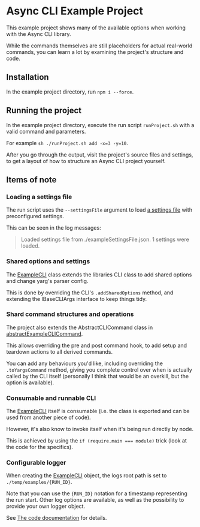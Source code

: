 # Async CLI Example Project

This example project shows many of the available options when working with the Async CLI library.

While the commands themselves are still placeholders for actual real-world commands, you can learn a lot by examining the project's structure and code.

## Installation

In the example project directory, run `npm i --force`.

## Running the project

In the example project directory, execute the run script `runProject.sh` with a valid command and parameters.

For example `sh ./runProject.sh add -x=3 -y=10`.

After you go through the output, visit the project's source files and settings, to get a layout of how to structure an Async CLI project yourself.

## Items of note

### Loading a settings file

The run script uses the `--settingsFile` argument to load [a settings file](exampleSettingsFile.json) with preconfigured settings.

This can be seen in the log messages:
> Loaded settings file from ./exampleSettingsFile.json. 1 settings were loaded.

### Shared options and settings

The [ExampleCLI](src/exampleCLI.ts) class extends the libraries CLI class to add shared options and change yarg's parser config.

This is done by overriding the CLI's `.addSharedOptions` method, and extending the IBaseCLIArgs interface to keep things tidy.

### Shard command structures and operations

The project also extends the AbstractCLICommand class in [abstractExampleCLICommand](src/exampleCommands/abstractExampleCLICommand.ts).

This allows overriding the pre and post command hook, to add setup and teardown actions to all derived commands.

You can add any behaviours you'd like, including overriding the `.toYargsCommand` method, giving you complete control over when is actually called by the CLI itself (personally I think that would be an overkill, but the option is available).

### Consumable and runnable CLI

The [ExampleCLI](src/exampleCLI.ts) itself is consumable (i.e. the class is exported and can be used from another piece of code).

However, it's also know to invoke itself when it's being run directly by node.

This is achieved by using the `if (require.main === module)` trick (look at the code for the specifics).

### Configurable logger

When creating the [ExampleCLI](src/exampleCLI.ts) object, the logs root path is set to `./temp/examples/{RUN_ID}`.

Note that you can use the `{RUN_ID}` notation for a timestamp representing the run start.
Other log options are available, as well as the possibility to provide your own logger object.

See [The code documentation](https://yaronassa.github.io/asyncCLI/interfaces/icliinitoptions.html#loggerconfiguration) for details.
